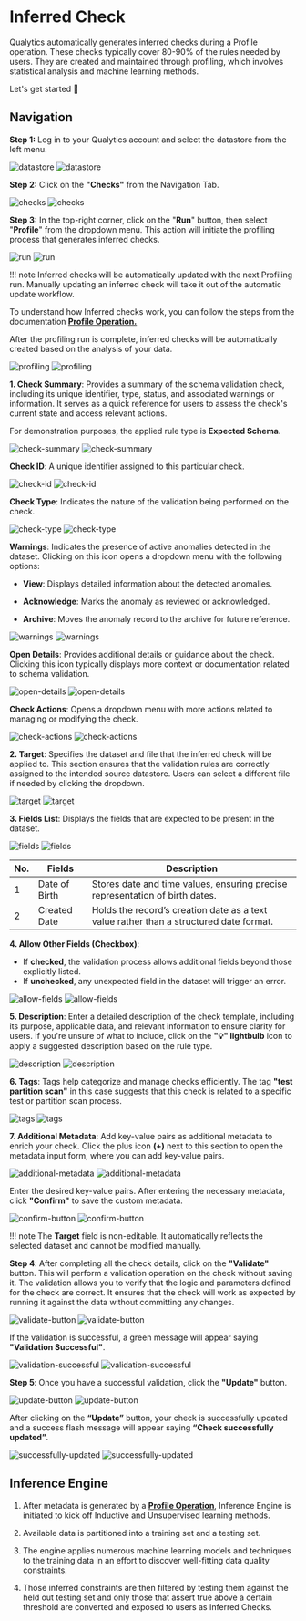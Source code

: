 # Inferred Check

Qualytics automatically generates inferred checks during a Profile operation. These checks typically cover 80-90% of the rules needed by users. They are created and maintained through profiling, which involves statistical analysis and machine learning methods.

Let's get started 🚀

## Navigation

**Step 1:** Log in to your Qualytics account and select the datastore from the left menu.

![datastore](../assets/checks/inferred-checks/datastore-light.png#only-light)
![datastore](../assets/checks/inferred-checks/datastore-dark.png#only-dark)

**Step 2:** Click on the **"Checks"** from the Navigation Tab.

![checks](../assets/checks/inferred-checks/checks-light.png#only-light)
![checks](../assets/checks/inferred-checks/checks-dark.png#only-dark)

**Step 3:** In the top-right corner, click on the "**Run**" button, then select "**Profile**" from the dropdown menu. This action will initiate the profiling process that generates inferred checks.

![run](../assets/checks/inferred-checks/run-light.png#only-light)
![run](../assets/checks/inferred-checks/run-dark.png#only-dark)

!!! note
    Inferred checks will be automatically updated with the next Profiling run. Manually updating an inferred check will take it out of the automatic update workflow.

To understand how Inferred checks work, you can follow the steps from the documentation [**Profile Operation.**](../source-datastore/profile.md)

After the profiling run is complete, inferred checks will be automatically created based on the analysis of your data.

![profiling](../assets/checks/inferred-checks/profiling-light.png#only-light)
![profiling](../assets/checks/inferred-checks/profiling-dark.png#only-dark)

**1. Check Summary**: Provides a summary of the schema validation check, including its unique identifier, type, status, and associated warnings or information. It serves as a quick reference for users to assess the check's current state and access relevant actions.

For demonstration purposes, the applied rule type is **Expected Schema**.

![check-summary](../assets/checks/inferred-checks/check-summary-light.png#only-light)
![check-summary](../assets/checks/inferred-checks/check-summary-dark.png#only-dark)

**Check ID**: A unique identifier assigned to this particular check.

![check-id](../assets/checks/inferred-checks/check-id-light.png#only-light)
![check-id](../assets/checks/inferred-checks/check-id-dark.png#only-dark)

**Check Type**: Indicates the nature of the validation being performed on the check.

![check-type](../assets/checks/inferred-checks/check-type-light.png#only-light)
![check-type](../assets/checks/inferred-checks/check-type-dark.png#only-dark)

**Warnings**: Indicates the presence of active anomalies detected in the dataset. Clicking on this icon opens a dropdown menu with the following options:

* **View**: Displays detailed information about the detected anomalies.

* **Acknowledge**: Marks the anomaly as reviewed or acknowledged.

* **Archive**: Moves the anomaly record to the archive for future reference.

![warnings](../assets/checks/inferred-checks/warnings-light.png#only-light)
![warnings](../assets/checks/inferred-checks/warnings-dark.png#only-dark)

**Open Details**: Provides additional details or guidance about the check. Clicking this icon typically displays more context or documentation related to schema validation.

![open-details](../assets/checks/inferred-checks/open-details-light.png#only-light)
![open-details](../assets/checks/inferred-checks/open-details-dark.png#only-dark)

**Check Actions**: Opens a dropdown menu with more actions related to managing or modifying the check.

![check-actions](../assets/checks/inferred-checks/check-actions-light.png#only-light)
![check-actions](../assets/checks/inferred-checks/check-actions-dark.png#only-dark)

**2. Target**: Specifies the dataset and file that the inferred check will be applied to. This section ensures that the validation rules are correctly assigned to the intended source datastore. Users can select a different file if needed by clicking the dropdown.

![target](../assets/checks/inferred-checks/target-light.png#only-light)
![target](../assets/checks/inferred-checks/target-dark.png#only-dark)

**3. Fields List**: Displays the fields that are expected to be present in the dataset.

![fields](../assets/checks/inferred-checks/fields-light.png#only-light)
![fields](../assets/checks/inferred-checks/fields-dark.png#only-dark)

| **No.** | **Fields**             | **Description**                                                                 |
|---------|---------------------------|------------------------------------------------------------------------------------|
| 1       | Date of Birth          |Stores date and time values, ensuring precise representation of birth dates.     |
| 2       | Created Date           | Holds the record’s creation date as a text value rather than a structured date format.            |

**4. Allow Other Fields (Checkbox)**:

* If **checked**, the validation process allows additional fields beyond those explicitly listed.
* If **unchecked**, any unexpected field in the dataset will trigger an error.

![allow-fields](../assets/checks/inferred-checks/allow-fields-light.png#only-light)
![allow-fields](../assets/checks/inferred-checks/allow-fields-dark.png#only-dark)

**5. Description**: Enter a detailed description of the check template, including its purpose, applicable data, and relevant information to ensure clarity for users. If you're unsure of what to include, click on the **"💡" lightbulb** icon to apply a suggested description based on the rule type.

![description](../assets/checks/inferred-checks/description-light.png#only-light)
![description](../assets/checks/inferred-checks/description-dark.png#only-dark)

**6. Tags**: Tags help categorize and manage checks efficiently. The tag **"test partition scan"** in this case suggests that this check is related to a specific test or partition scan process.

![tags](../assets/checks/inferred-checks/tags-light.png#only-light)
![tags](../assets/checks/inferred-checks/tags-dark.png#only-dark)

**7. Additional Metadata**: Add key-value pairs as additional metadata to enrich your check. Click the plus icon **(+)** next to this section to open the metadata input form, where you can add key-value pairs.

![additional-metadata](../assets/checks/inferred-checks/additional-metadata-light.png#only-light)
![additional-metadata](../assets/checks/inferred-checks/additional-metadata-dark.png#only-dark)

Enter the desired key-value pairs. After entering the necessary metadata, click **"Confirm"** to save the custom metadata.

![confirm-button](../assets/checks/inferred-checks/confirm-button-light.png#only-light)
![confirm-button](../assets/checks/inferred-checks/confirm-button-dark.png#only-dark)

!!! note
    The **Target** field is non-editable. It automatically reflects the selected dataset and cannot be modified manually.

**Step 4**: After completing all the check details, click on the **"Validate"** button. This will perform a validation operation on the check without saving it. The validation allows you to verify that the logic and parameters defined for the check are correct. It ensures that the check will work as expected by running it against the data without committing any changes.

![validate-button](../assets/checks/inferred-checks/validate-button-light.png#only-light)
![validate-button](../assets/checks/inferred-checks/validate-button-dark.png#only-dark)

If the validation is successful, a green message will appear saying **"Validation Successful"**.

![validation-successful](../assets/checks/inferred-checks/validation-successful-light.png#only-light)
![validation-successful](../assets/checks/inferred-checks/validation-successful-dark.png#only-dark)

**Step 5**: Once you have a successful validation, click the **"Update"** button.

![update-button](../assets/checks/inferred-checks/update-button-light.png#only-light)
![update-button](../assets/checks/inferred-checks/update-button-dark.png#only-dark)

After clicking on the **“Update”** button, your check is successfully updated and a success flash message will appear saying **“Check successfully updated”**.

![successfully-updated](../assets/checks/inferred-checks/successfully-updated-light.png#only-light)
![successfully-updated](../assets/checks/inferred-checks/successfully-updated-dark.png#only-dark)

## Inference Engine

1. After metadata is generated by a [**Profile Operation**](../source-datastore/profile.md), Inference Engine is initiated to kick off Inductive and Unsupervised learning methods.  
     
2. Available data is partitioned into a training set and a testing set.  
     
3. The engine applies numerous machine learning models and techniques to the training data in an effort to discover well-fitting data quality constraints.

4. Those inferred constraints are then filtered by testing them against the held out testing set and only those that assert true above a certain threshold are converted and exposed to users as Inferred Checks.
